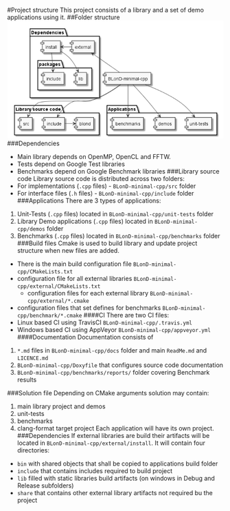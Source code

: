 #Project structure
This project consists of a library and a set of demo applications using it.
##Folder structure
![structure](./assets/folder-structure.png)
###Dependencies
 * Main library depends on OpenMP, OpenCL and FFTW.
 * Tests depend on Google Test libraries
 * Benchmarks depend on Google Benchmark libraries
###Library source code
Library source code is distributed across two folders: 
 * For implementations (`.cpp` files) - `BLonD-minimal-cpp/src` folder
 * For interface files (`.h` files) - `BLonD-minimal-cpp/include` folder
###Applications
There are 3 types of applications:
 1. Unit-Tests (`.cpp` files) located in `BLonD-minimal-cpp/unit-tests` folder
 2. Library Demo applications (`.cpp` files) located in `BLonD-minimal-cpp/demos` folder
 3. Benchmarks (`.cpp` files) located in `BLonD-minimal-cpp/benchmarks` folder
###Build files
Cmake is used to build library and update project structure when new files are added.
 * There is the main build configuration file `BLonD-minimal-cpp/CMakeLists.txt`
 * configuration file for all external libraries `BLonD-minimal-cpp/external/CMakeLists.txt`
   * configuration files for each external library `BLonD-minimal-cpp/external/*.cmake`
 * configuration files that set defines for benchmarks `BLonD-minimal-cpp/benchmark/*.cmake`
####CI
There are two CI files:
 * Linux based CI using TravisCI `BLonD-minimal-cpp/.travis.yml`
 * Windows based CI using AppVeyor `BLonD-minimal-cpp/appveyor.yml`
####Documentation
Documentation consists of 
 1. `*.md` files in `BLonD-minimal-cpp/docs` folder and main `ReadMe.md` and `LICENCE.md` 
 2. `BLonD-minimal-cpp/Doxyfile` that configures source code documentation
 3. `BLonD-minimal-cpp/benchmarks/reports/` folder covering Benchmark results

###Solution file
Depending on CMake arguments solution may contain: 
 1. main library project and demos
 2. unit-tests
 3. benchmarks
 4. clang-format target project
Each application will have its own project.
###Dependencies
If external libraries are build their artifacts will be located in `BLonD-minimal-cpp/external/install`. It will contain
four directories:
 * `bin` with shared objects that shall be copied to applications build folder 
 * `include` that contains includes required to build project
 * `lib` filled with static libraries build artifacts (on windows in Debug and Release subfolders)
 * `share` that contains other external library artifacts not required bu the project